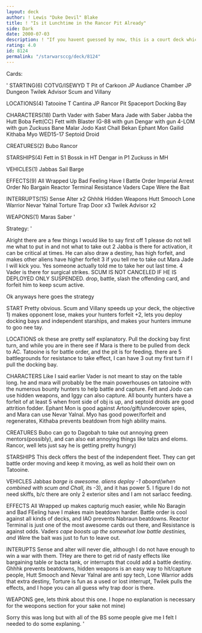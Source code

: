 ```yaml
---
layout: deck
author: ! Lewis "Duke Devil" Blake
title: ! "Is it Lunchtime in the Rancor Pit Already"
side: Dark
date: 2000-07-03
description: ! "If you havent guessed by now, this is a court deck which plays off of the feeding aspect of the objective while having draining as a backup plan."
rating: 4.0
id: 8124
permalink: "/starwarsccg/deck/8124"
---
```

Cards: 

' STARTING(6)
COTVG/ISEWYD
T Pit of Carkoon
JP Audiance Chamber
JP Dungeon
Twilek Advisor
Scum and Villany

 LOCATIONS(4)
Tatooine
T Cantina
JP Rancor Pit
Spaceport Docking Bay

 CHARACTERS(18)
Darth Vader with Saber
Mara Jade with Saber
Jabba the Hutt
Boba Fett(CC)
Fett with Blaster
IG-88 with gun
Dengar with gun
4-LOM with gun
Zuckuss
Bane Malar
Jodo Kast
Chall Bekan
Ephant Mon
Gailid
Kithaba
Myo
WED15-17 Septoid Droid

 CREATURES(2)
Bubo
Rancor

 STARSHIPS(4)
Fett in S1
Bossk in HT
Dengar in P1
Zuckuss in MH

 VEHICLES(1)
Jabbas Sail Barge

 EFFECTS(9)
All Wrapped Up
Bad Feeling Have I
Battle Order
Imperial Arrest Order
No Bargain
Reactor Terminal
Resistance
Vaders Cape
Were the Bait

 INTERRUPTS(15)
Sense
Alter x2
Ghhhk
Hidden Weapons
Hutt Smooch
Lone Warrior
Nevar Yalnal
Torture
Trap Door x3
Twilek Advisor x2

 WEAPONS(1)
Maras Saber
'

Strategy: '

Alright there are a few things I would like to say first off
 1 please do not tell me what to put in and not what to take out
 2 Jabba is there for activation, it can be critical at times.  He can also draw a destiny, has high forfeit, and makes other aliens have higher forfeit
 3 if you tell me to take out Mara Jade I will kick you.  Yes someone actually told me to take her out last time.
 4 Vader is there for surgical strikes.  SCUM IS NOT CANCELED IF HE IS DEPLOYED ONLY SUSPENDED.  drop, battle, slash the offending card, and forfeit him to keep scum active.


Ok anyways here goes the strategy

 START
Pretty obvious.  Scum and Villany speeds up your deck, the objective 1) makes opponent lose, makes your hunters forfeit +2, lets you deploy docking bays and independent starships, and makes your hunters immune to goo nee tay.

 LOCATIONS
ok these are pretty self explanatory.  Pull the docking bay first turn, and while you are in there see if Mara is there to be pulled from deck to AC.  Tatooine is for battle order, and the pit is for feeding.  there are 5 battlegrounds for resistance to take effect, I can have 3 out my first turn if I pull the docking bay.

 CHARACTERS
Like I said earlier Vader is not meant to stay on the table long.  he and mara will probably be the main powerhouses on tatooine with the numerous bounty hunters to help battle and capture.  Fett and Jodo can use hidden weapons, and Iggy can also capture.  All bounty hunters have a forfeit of at least 5 when front side of obj is up, and septoid droids are good attrition fodder.  Ephant Mon is good against Artoo/gift/undercover spies, and Mara can use Nevar Yalnal.  Myo has good power/forfeit and regenerates, Kithaba prevents beatdown from high ability mains.

 CREATURES
Bubo can go to Dagobah to take out annoying green mentors(possibly), and can also eat annoying things like talzs and eloms.  Rancor, well lets just say he is getting pretty hungry)

 STARSHIPS
This deck offers the best of the independent fleet.  They can get battle order moving and keep it moving, as well as hold their own on Tatooine.

 VEHICLES
Jabba*s barge is awesome.  aliens deploy -1 aboard(when combined with scum and Chall, it*s -3), and it has power 5.  I figure I do not need skiffs, b/c there are only 2 exterior sites and I am not sarlacc feeding.

 EFFECTS
All Wrapped up makes capturig much easier, while No Baragin and Bad FEeling have I makes main beatdown harder.	Battle order is cool against all kinds of decks, and IAO prevents Nabraun beatdowns.  Reactor Terminal is just one of the most awesome cards out there, and Resistance is against odds.  Vader*s cape boosts up the somewhat low battle destinies, and We*re the bait was just to fun to leave out.

 INTERUPTS
Sense and alter will never die, although I do not have enough to win a war with them.  THey are there to get rid of nasty effects like bargaining table or bacta tank, or interrupts that could add a battle destiny.  Ghhhk prevents beatdowns, hidden weapons is an easy way to hit/capture people, Hutt Smooch and Nevar Yalnal are anti spy tech, Lone Warrior adds that extra destiny, Torture is fun as a used or lost interrupt, Twilek pulls the effects, and I hope you can all guess why trap door is there.

 WEAPONS
gee, lets think about this one.  I hope no explanation is necessary for the weopons section for your sake not mine)

Sorry this was long but with all of the BS some people give me I felt I needed to do some explaning.
'
